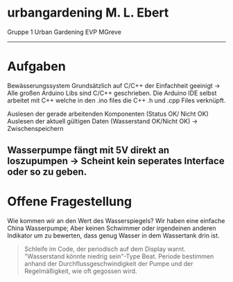 # urbangardening M. L. Ebert
Gruppe 1 Urban Gardening EVP MGreve

---

# Aufgaben
Bewässerungssystem 
Grundsätzlich auf C/C++ der Einfachheit geeinigt -> Alle großen Arduino Libs sind C/C++ geschrieben.
Die Arduino IDE selbst arbeitet mit C++ welche in den .ino files die C++ .h und .cpp Files verknüpft.


Auslesen der gerade arbeitenden Komponenten (Status OK/ Nicht OK) 
Auslesen der aktuell gültigen Daten (Wasserstand OK/Nicht OK) -> Zwischenspeichern

Wasserpumpe fängt mit 5V direkt an loszupumpen -> Scheint kein seperates Interface oder so zu geben.
---
# Offene Fragestellung

Wie kommen wir an den Wert des Wasserspiegels? Wir haben eine einfache China Wasserpumpe; Aber keinen Schwimmer oder irgendeinen anderen Indikator um zu
bewerten, dass genug Wasser in dem Wassertank drin ist. 

> Schleife im Code, der periodisch auf dem Display warnt. "Wasserstand könnte niedrig sein"-Type Beat.
> Periode bestimmen anhand der Durchflussgeschwindigkeit der Pumpe und der Regelmäßigkeit, wie oft gegossen wird. 
